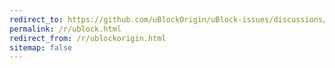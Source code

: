 ```yaml
---
redirect_to: https://github.com/uBlockOrigin/uBlock-issues/discussions/3116
permalink: /r/ublock.html
redirect_from: /r/ublockorigin.html
sitemap: false
---
```


